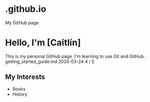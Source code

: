# .github.io
My GitHub page
# Hello, I'm [Caitlín]
This is my personal GitHub page. I'm learning to use Git and GitHub.
getting_started_guide.md 2025-03-24
4 / 5
## My Interests
- Books
- History
